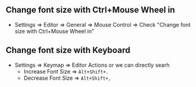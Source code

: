 ## Change font size with Ctrl+Mouse Wheel in
- Settings => Editor => General => Mouse Control => Check "Change font size with Ctrl+Mouse Wheel in"
## Change font size with Keyboard
- Settings => Keymap => Editor Actions or we can directly searh
	- Increase Font Size => `Alt+Shift+.`
	- Decrease Font Size => `Alt+Shift+,`